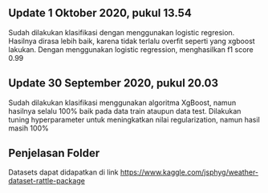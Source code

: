 ## Update 1 Oktober 2020, pukul 13.54
Sudah dilakukan klasifikasi dengan menggunakan logistic regresion. Hasilnya dirasa lebih baik, karena tidak terlalu overfit seperti yang xgboost lakukan. Dengan menggunakan logistic regression, menghasilkan f1 score 0.99

## Update 30 September 2020, pukul 20.03
Sudah dilakukan klasifikasi menggunakan algoritma XgBoost, namun hasilnya selalu 100% baik pada data train ataupun data test. Dilakukan tuning hyperparameter untuk meningkatkan nilai regularization, namun hasil masih 100%

## Penjelasan Folder
Datasets dapat didapatkan di link https://www.kaggle.com/jsphyg/weather-dataset-rattle-package
